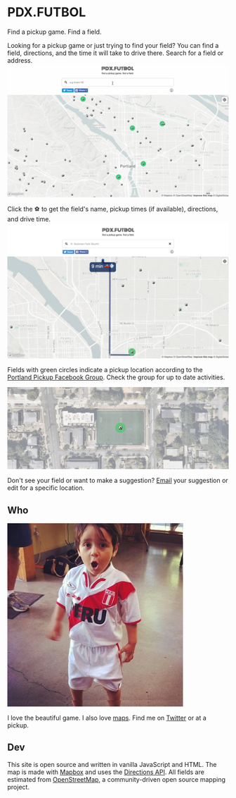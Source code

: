 # PDX.FUTBOL
Find a pickup game. Find a field.

Looking for a pickup game or just trying to find your field? You can find a field, directions, and the time it will take to drive there. Search for a field or address.
![pitchfinder sample](assets/search.gif)

Click the ⚽️ to get the field's name, pickup times (if available), directions, and drive time. 
<img src="assets/directions.png" alt="directions" class="img">

Fields with green circles indicate a pickup location according to the <a href="https://www.facebook.com/groups/PortlandPickUpSoccerers/">Portland Pickup Facebook Group</a>. Check the group for up to date activities.

<img src="assets/moore.png" alt="moore street example" class="img">

Don't see your field or want to make a suggestion? 
<a href="mailto:soundofrafa@gmail.com?subject=Reporting%20Pitchfinder%20location&body=Please%20report%20a%20missing%20location,%20location%20edit,%20or%20type-o.">Email</a> your suggestion or edit for a specific location.

## Who
<img src="assets/rafa.jpg" alt="rafa" class="img">

I love the beautiful game. I also love <a href="https://www.mapbox.com/">maps</a>.
Find me on <a href="https://twitter.com/geografa">Twitter</a> or at a pickup.
## Dev
This site is open source and written in vanilla JavaScript and HTML. The map is made with <a href="https://www.mapbox.com/">Mapbox</a> and uses the <a href="https://www.mapbox.com/api-documentation/#directions">Directions API</a>. All fields are estimated from <a href="https://www.openstreetmap.org/">OpenStreetMap</a>, a community-driven open source mapping project.
